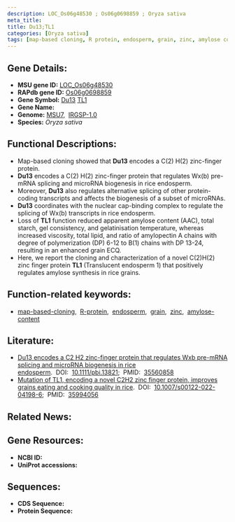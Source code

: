 ```yaml
---
description: LOC_Os06g48530 ; Os06g0698859 ; Oryza sativa
meta_title:
title: Du13;TL1
categories: [Oryza sativa]
tags: [map-based cloning, R protein, endosperm, grain, zinc, amylose content]
---
```


## Gene Details:
- **MSU gene ID:** [LOC_Os06g48530](http://rice.uga.edu/cgi-bin/ORF_infopage.cgi?orf=LOC_Os06g48530)  
- **RAPdb gene ID:** [Os06g0698859](https://rapdb.dna.affrc.go.jp/locus/?name=Os06g0698859)  
- **Gene Symbol:** <u>Du13</u>&nbsp;<u>TL1</u>
- **Gene Name:**
- **Genome:**  [MSU7](http://rice.uga.edu/),&nbsp;&nbsp;[IRGSP-1.0](https://rapdb.dna.affrc.go.jp/download/irgsp1.html)
- **Species:** *Oryza sativa*

## Functional Descriptions:
   - Map-based cloning showed that **Du13** encodes a C(2) H(2) zinc-finger protein.
   - **Du13** encodes a C(2) H(2) zinc-finger protein that regulates Wx(b) pre-mRNA splicing and microRNA biogenesis in rice endosperm.
   - Moreover, **Du13** also regulates alternative splicing of other protein-coding transcripts and affects the biogenesis of a subset of microRNAs.
   - **Du13** coordinates with the nuclear cap-binding complex to regulate the splicing of Wx(b) transcripts in rice endosperm.
   - Loss of **TL1** function reduced apparent amylose content (AAC), total starch, gel consistency, and gelatinisation temperature, whereas increased viscosity, total lipid, and ratio of amylopectin A chains with degree of polymerization (DP) 6-12 to B(1) chains with DP 13-24, resulting in an enhanced grain ECQ.
   - Here, we report the cloning and characterization of a novel C(2)H(2) zinc finger protein **TL1** (Translucent endosperm 1) that positively regulates amylose synthesis in rice grains.

## Function-related keywords:
   - [map-based-cloning](/tags/map-based-cloning/),&nbsp;&nbsp;[R-protein](/tags/R-protein/),&nbsp;&nbsp;[endosperm](/tags/endosperm/),&nbsp;&nbsp;[grain](/tags/grain/),&nbsp;&nbsp;[zinc](/tags/zinc/),&nbsp;&nbsp;[amylose-content](/tags/amylose-content/)

## Literature:
   - [Du13 encodes a C2 H2 zinc-finger protein that regulates Wxb pre-mRNA splicing and microRNA biogenesis in rice endosperm](https://www.doi.org/10.1111/pbi.13821).&nbsp;&nbsp;DOI:&nbsp;&nbsp;[10.1111/pbi.13821](https://www.doi.org/10.1111/pbi.13821);&nbsp;&nbsp;PMID:&nbsp;&nbsp;[35560858](https://pubmed.ncbi.nlm.nih.gov/35560858/)
   - [Mutation of TL1, encoding a novel C2H2 zinc finger protein, improves grains eating and cooking quality in rice](https://www.doi.org/10.1007/s00122-022-04198-6).&nbsp;&nbsp;DOI:&nbsp;&nbsp;[10.1007/s00122-022-04198-6](https://www.doi.org/10.1007/s00122-022-04198-6);&nbsp;&nbsp;PMID:&nbsp;&nbsp;[35994056](https://pubmed.ncbi.nlm.nih.gov/35994056/)

## Related News:

## Gene Resources:
- **NCBI ID:**  []()
- **UniProt accessions:** [](https://www.uniprot.org/uniprotkb//entry)

## Sequences:
- **CDS Sequence:**
- **Protein Sequence:**
